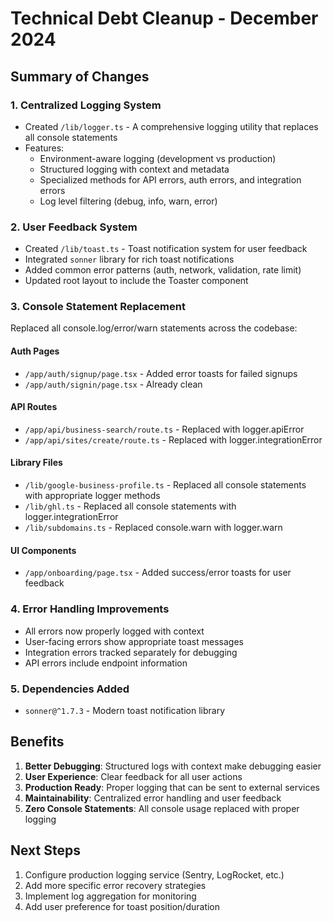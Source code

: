 # Technical Debt Cleanup - December 2024

## Summary of Changes

### 1. Centralized Logging System
- Created `/lib/logger.ts` - A comprehensive logging utility that replaces all console statements
- Features:
  - Environment-aware logging (development vs production)
  - Structured logging with context and metadata
  - Specialized methods for API errors, auth errors, and integration errors
  - Log level filtering (debug, info, warn, error)

### 2. User Feedback System
- Created `/lib/toast.ts` - Toast notification system for user feedback
- Integrated `sonner` library for rich toast notifications
- Added common error patterns (auth, network, validation, rate limit)
- Updated root layout to include the Toaster component

### 3. Console Statement Replacement
Replaced all console.log/error/warn statements across the codebase:

#### Auth Pages
- `/app/auth/signup/page.tsx` - Added error toasts for failed signups
- `/app/auth/signin/page.tsx` - Already clean

#### API Routes
- `/app/api/business-search/route.ts` - Replaced with logger.apiError
- `/app/api/sites/create/route.ts` - Replaced with logger.integrationError

#### Library Files
- `/lib/google-business-profile.ts` - Replaced all console statements with appropriate logger methods
- `/lib/ghl.ts` - Replaced all console statements with logger.integrationError
- `/lib/subdomains.ts` - Replaced console.warn with logger.warn

#### UI Components
- `/app/onboarding/page.tsx` - Added success/error toasts for user feedback

### 4. Error Handling Improvements
- All errors now properly logged with context
- User-facing errors show appropriate toast messages
- Integration errors tracked separately for debugging
- API errors include endpoint information

### 5. Dependencies Added
- `sonner@^1.7.3` - Modern toast notification library

## Benefits
1. **Better Debugging**: Structured logs with context make debugging easier
2. **User Experience**: Clear feedback for all user actions
3. **Production Ready**: Proper logging that can be sent to external services
4. **Maintainability**: Centralized error handling and user feedback
5. **Zero Console Statements**: All console usage replaced with proper logging

## Next Steps
1. Configure production logging service (Sentry, LogRocket, etc.)
2. Add more specific error recovery strategies
3. Implement log aggregation for monitoring
4. Add user preference for toast position/duration